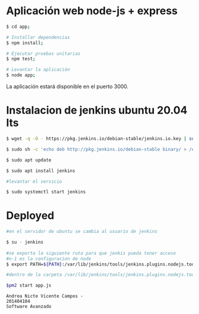 # Aplicación web node-js + express
```sh
$ cd app;

# Installar dependencias
$ npm install;

# Ejecutar pruebas unitarias
$ npm test;

# Levantar la aplicación
$ node app;
```
La aplicación estará disponible en el puerto 3000.



# Instalacion de jenkins ubuntu 20.04 lts

```sh
$ wget -q -O - https://pkg.jenkins.io/debian-stable/jenkins.io.key | sudo apt-key add -

$ sudo sh -c 'echo deb http://pkg.jenkins.io/debian-stable binary/ > /etc/apt/sources.list.d/jenkins.list'

$ sudo apt update

$ sudo apt install jenkins

#levantar el servicio

$ sudo systemctl start jenkins
```



# Deployed

```sh
#en el servidor de ubuntu se cambia al usuario de jenkins

$ su - jenkins
 
#se exporta la siguiente ruta para que jenkis pueda tener acceso 
#n-1 es la configuracion de node 
$ export PATH=${PATH}:/var/lib/jenkins/tools/jenkins.plugins.nodejs.tools.NodeJSInstallation/n-1/bin

#dentro de la carpeta /var/lib/jenkins/tools/jenkins.plugins.nodejs.tools.NodeJSInstallation/n-1/bin

$pm2 start app.js
```

```
Andrea Nicte Vicente Campos -
201404104
Software Avanzado
